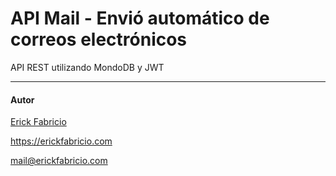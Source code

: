 # API Mail - Envió automático de correos electrónicos

API REST utilizando MondoDB y JWT

------------
#### Autor
[Erick Fabricio](https://erickfabricio.com)

<https://erickfabricio.com>

<mail@erickfabricio.com>

